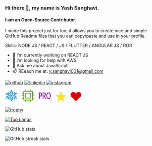 ### Hi there 👋, my name is Yash Sanghavi.
#### I am an Open-Source Contributor.

I made this project just for fun, it allows you to create nice and simple GitHub Readme files that you can copy/paste and use in your profile.

Skills: NODE JS / REACT / JS / FLUTTER / ANGULAR JS / ROR

- 🔭 I’m currently working on REACT JS 
- 🤔 I’m looking for help with AWS 
- 💬 Ask me about JavaScript 
- 📫 REeach me at: y.sanghavi001@gmail.com 


[<img src='https://cdn.jsdelivr.net/npm/simple-icons@3.0.1/icons/github.svg' alt='github' height='40'>](https://github.com/yash001dev)  [<img src='https://cdn.jsdelivr.net/npm/simple-icons@3.0.1/icons/linkedin.svg' alt='linkedin' height='40'>](https://www.linkedin.com/in/yash-sanghavi-a15460139/)  [<img src='https://cdn.jsdelivr.net/npm/simple-icons@3.0.1/icons/instagram.svg' alt='instagram' height='40'>](https://www.instagram.com/yash_sanghavi_001/)  

<a href='https://archiveprogram.github.com/'><img src='https://raw.githubusercontent.com/acervenky/animated-github-badges/master/assets/acbadge.gif' width='40' height='40'></a> <a href='https://docs.github.com/en/developers'><img src='https://raw.githubusercontent.com/acervenky/animated-github-badges/master/assets/devbadge.gif' width='40' height='40'></a> <a href='https://github.com/pricing'><img src='https://raw.githubusercontent.com/acervenky/animated-github-badges/master/assets/pro.gif' width='40' height='40'></a> <a href='https://stars.github.com/'><img src='https://raw.githubusercontent.com/acervenky/animated-github-badges/master/assets/starbadge.gif' width='35' height='35'></a> <a href='https://docs.github.com/en/github/supporting-the-open-source-community-with-github-sponsors'><img src='https://raw.githubusercontent.com/acervenky/animated-github-badges/master/assets/sponsorbadge.gif' width='35' height='35'></a> 

[![trophy](https://github-profile-trophy.vercel.app/?username=yash001dev)](https://github.com/ryo-ma/github-profile-trophy)

[![Top Langs](https://github-readme-stats.vercel.app/api/top-langs/?username=yash001dev)](https://github.com/anuraghazra/github-readme-stats)

![GitHub stats](https://github-readme-stats.vercel.app/api?username=yash001dev&show_icons=true)  

![GitHub streak stats](https://github-readme-streak-stats.herokuapp.com/?user=yash001dev)  

